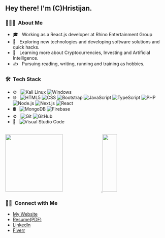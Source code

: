 <h2> Hey there! I'm (C)Hristijan.</h2>

<h3> 👨🏻‍💻 &nbsp;About Me </h3>

- 🎓 &nbsp; Working as a React.js developer at <a>Rhino Entertainment Group</a>
- 🤔 &nbsp; Exploring new technologies and developing software solutions and quick hacks.
- 🌱 &nbsp; Learning more about Cryptocurrencies, Investing and Artificial Intelligence.
- ✍️ &nbsp; Pursuing reading, writing, running and training as hobbies.

<h3> 🛠 &nbsp;Tech Stack</h3>

- ⚙️ &nbsp;
  ![Kali Linux](https://img.shields.io/badge/-Linux-333333?style=flat&logo=Linux)
  ![Windows](https://img.shields.io/badge/-Windows-333333?style=flat&logo=windows)
- 🌐 &nbsp;
  ![HTML5](https://img.shields.io/badge/-HTML5-333333?style=flat&logo=HTML5)
  ![CSS](https://img.shields.io/badge/-CSS-333333?style=flat&logo=CSS3&logoColor=1572B6)
  ![Bootstrap](https://img.shields.io/badge/-Bootstrap-333333?style=flat&logo=bootstrap)
  ![JavaScript](https://img.shields.io/badge/-JavaScript-333333?style=flat&logo=javascript)
  ![TypeScript](https://img.shields.io/badge/-Typescript-333333?style=flat&logo=typescript)
  ![PHP](https://img.shields.io/badge/-Php-333333?style=flat&logo=php)
  ![Node.js](https://img.shields.io/badge/-Node.js-333333?style=flat&logo=node.js)
  ![Next.js](https://img.shields.io/badge/-Next.js-333333?style=flat&logo=next.js)
  ![React](https://img.shields.io/badge/-React-333333?style=flat&logo=react)
- 🛢 &nbsp;
  ![MongoDB](https://img.shields.io/badge/-MongoDB-333333?style=flat&logo=mongodb)
  ![Firebase](https://img.shields.io/badge/-Firebase-333333?style=flat&logo=firebase)
- ⚙️ &nbsp;
  ![Git](https://img.shields.io/badge/-Git-333333?style=flat&logo=git)
  ![GitHub](https://img.shields.io/badge/-GitHub-333333?style=flat&logo=github)
- 🔧 &nbsp;
  ![Visual Studio Code](https://img.shields.io/badge/-Visual%20Studio%20Code-333333?style=flat&logo=visual-studio-code&logoColor=007ACC)

<br/>

<a href="https://github.com/AVS1508">
  <img height="180em" width="60%" src="https://imgur.com/2uisgrR.png" />
  <img height="180em" width="30%" src="https://imgur.com/bBAqw0S.png" />
</a>

<br/>

<h3> 🤝🏻 &nbsp;Connect with Me </h3>

* [My Website](https://gjorgjioskihristijan.netlify.app/)
* [Resume(PDF)](https://www.docdroid.net/bS6CyWe/resume-gjorgjioskihristijan-updated-pdf)
* [LinkedIn](https://www.linkedin.com/in/gjorgjioski-hristijan-24a51a20b/)
* [Fiverr](https://www.fiverr.com/gjorgjioski?up_rollout=true)

